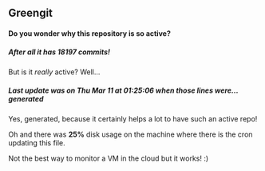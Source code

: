 ## Greengit

#### Do you wonder why this repository is so active?

##### After all it has 18197 commits!

But is it *really* active? Well...

##### Last update was on Thu Mar 11 at 01:25:06 when those lines were... generated

Yes, generated, because it certainly helps a lot to have such an active repo!

Oh and there was **25%** disk usage on the machine
where there is the cron updating this file.

Not the best way to monitor a VM in the cloud but it works! :)

